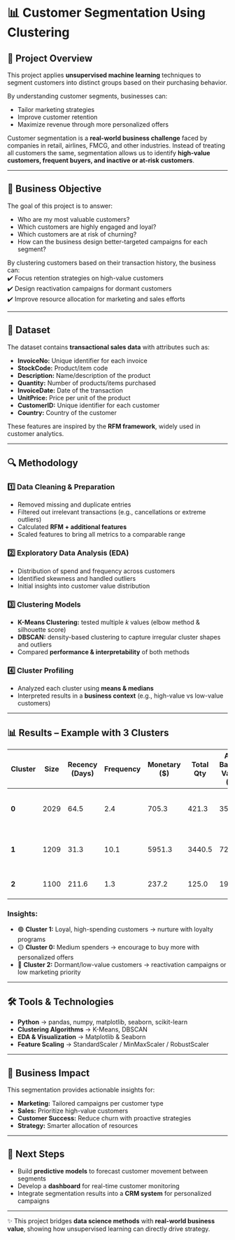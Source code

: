 # 📊 Customer Segmentation Using Clustering

## 📌 Project Overview  
This project applies **unsupervised machine learning** techniques to segment customers into distinct groups based on their purchasing behavior.  

By understanding customer segments, businesses can:  
- Tailor marketing strategies  
- Improve customer retention  
- Maximize revenue through more personalized offers  

Customer segmentation is a **real-world business challenge** faced by companies in retail, airlines, FMCG, and other industries. Instead of treating all customers the same, segmentation allows us to identify **high-value customers, frequent buyers, and inactive or at-risk customers**.  

---

## 🎯 Business Objective  
The goal of this project is to answer:  
- Who are my most valuable customers?  
- Which customers are highly engaged and loyal?  
- Which customers are at risk of churning?  
- How can the business design better-targeted campaigns for each segment?  

By clustering customers based on their transaction history, the business can:  
✔️ Focus retention strategies on high-value customers  
✔️ Design reactivation campaigns for dormant customers  
✔️ Improve resource allocation for marketing and sales efforts  

---

## 📂 Dataset  
The dataset contains **transactional sales data** with attributes such as:  
- **InvoiceNo:** Unique identifier for each invoice  
- **StockCode:**  Product/item code  
- **Description:** Name/description of the product
- **Quantity:** Number of products/items purchased  
- **InvoiceDate:** Date of the transaction
- **UnitPrice:** Price per unit of the product  
- **CustomerID:** Unique identifier for each customer
- **Country:** Country of the customer


These features are inspired by the **RFM framework**, widely used in customer analytics.  

---

## 🔍 Methodology  

### 1️⃣ Data Cleaning & Preparation  
- Removed missing and duplicate entries  
- Filtered out irrelevant transactions (e.g., cancellations or extreme outliers)  
- Calculated **RFM + additional features**  
- Scaled features to bring all metrics to a comparable range  

### 2️⃣ Exploratory Data Analysis (EDA)  
- Distribution of spend and frequency across customers  
- Identified skewness and handled outliers  
- Initial insights into customer value distribution  

### 3️⃣ Clustering Models  
- **K-Means Clustering:** tested multiple *k* values (elbow method & silhouette score)  
- **DBSCAN:** density-based clustering to capture irregular cluster shapes and outliers  
- Compared **performance & interpretability** of both methods  

### 4️⃣ Cluster Profiling  
- Analyzed each cluster using **means & medians**  
- Interpreted results in a **business context** (e.g., high-value vs low-value customers)  

---

## 📊 Results – Example with 3 Clusters  

| Cluster | Size | Recency (Days) | Frequency | Monetary ($) | Total Qty | Avg Basket Value ($) | Profile |
|---------|------|----------------|-----------|--------------|-----------|----------------------|---------|
| **0**   | 2029 | 64.5           | 2.4       | 705.3        | 421.3     | 355.6                | 🟡 Mid-value, moderately engaged |
| **1**   | 1209 | 31.3           | 10.1      | 5951.3       | 3440.5    | 727.0                | 🟢 High-value, highly engaged |
| **2**   | 1100 | 211.6          | 1.3       | 237.2        | 125.0     | 192.1                | 🔴 Low-value, at-risk/inactive |

### Insights:  
- 🟢 **Cluster 1:** Loyal, high-spending customers → nurture with loyalty programs  
- 🟡 **Cluster 0:** Medium spenders → encourage to buy more with personalized offers  
- 🔴 **Cluster 2:** Dormant/low-value customers → reactivation campaigns or low marketing priority  

---

## 🛠️ Tools & Technologies  
- **Python** → pandas, numpy, matplotlib, seaborn, scikit-learn  
- **Clustering Algorithms** → K-Means, DBSCAN  
- **EDA & Visualization** → Matplotlib & Seaborn  
- **Feature Scaling** → StandardScaler / MinMaxScaler / RobustScaler  

---

## 🚀 Business Impact  
This segmentation provides actionable insights for:  
- **Marketing:** Tailored campaigns per customer type  
- **Sales:** Prioritize high-value customers  
- **Customer Success:** Reduce churn with proactive strategies  
- **Strategy:** Smarter allocation of resources  

---

## 📌 Next Steps  
- Build **predictive models** to forecast customer movement between segments  
- Develop a **dashboard** for real-time customer monitoring  
- Integrate segmentation results into a **CRM system** for personalized campaigns  

---
✨ This project bridges **data science methods** with **real-world business value**, showing how unsupervised learning can directly drive strategy.  
